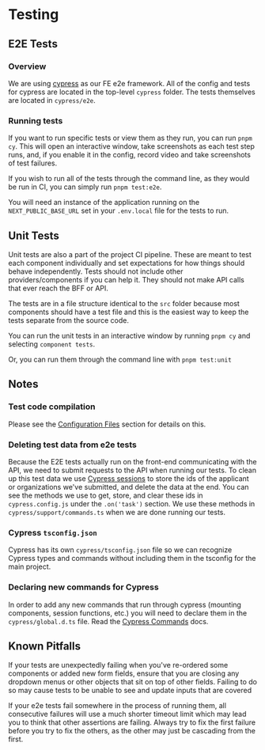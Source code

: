 # Testing

## E2E Tests

### Overview

We are using [cypress](https://www.cypress.io/) as our FE e2e framework. All of the config and tests for cypress are located in the top-level `cypress` folder. The tests themselves are located in `cypress/e2e`.

### Running tests

If you want to run specific tests or view them as they run, you can run `pnpm cy`. This will open an interactive window, take screenshots as each test step runs, and, if you enable it in the config, record video and take screenshots of test failures.

If you wish to run all of the tests through the command line, as they would be run in CI, you can simply run `pnpm test:e2e`.

You will need an instance of the application running on the `NEXT_PUBLIC_BASE_URL` set in your `.env.local` file for the tests to run.

## Unit Tests

Unit tests are also a part of the project CI pipeline. These are meant to test each component individually and set expectations for how things should behave independently. Tests should not include other providers/components if you can help it. They should not make API calls that ever reach the BFF or API.

The tests are in a file structure identical to the `src` folder because most components should have a test file and this is the easiest way to keep the tests separate from the source code.

You can run the unit tests in an interactive window by running `pnpm cy` and selecting `component tests`.

Or, you can run them through the command line with `pnpm test:unit`

## Notes

### Test code compilation

Please see the [Configuration Files](./project-organization/configuration-files.md) section for details on this.

### Deleting test data from e2e tests

Because the E2E tests actually run on the front-end communicating with the API, we need to submit requests to the API when running our tests. To clean up this test data we use [Cypress sessions](https://docs.cypress.io/api/cypress-api/session) to store the ids of the applicant or organizations we've submitted, and delete the data at the end. You can see the methods we use to get, store, and clear these ids in `cypress.config.js` under the `.on('task')` section. We use these methods in `cypress/support/commands.ts` when we are done running our tests.

### Cypress `tsconfig.json`

Cypress has its own `cypress/tsconfig.json` file so we can recognize Cypress types and commands without including them in the tsconfig for the main project.

### Declaring new commands for Cypress

In order to add any new commands that run through cypress (mounting components, session functions, etc.) you will need to declare them in the `cypress/global.d.ts` file. Read the [Cypress Commands](https://docs.cypress.io/api/cypress-api/custom-commands) docs.

## Known Pitfalls

If your tests are unexpectedly failing when you've re-ordered some components or added new form fields, ensure that you are closing any dropdown menus or other objects that sit on top of other fields. Failing to do so may cause tests to be unable to see and update inputs that are covered

If your e2e tests fail somewhere in the process of running them, all consecutive failures will use a much shorter timeout limit which may lead you to think that other assertions are failing. Always try to fix the first failure before you try to fix the others, as the other may just be cascading from the first.
